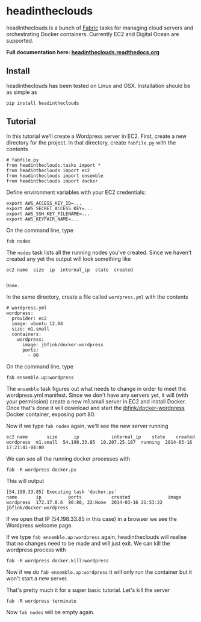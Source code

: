 headintheclouds
===============

headintheclouds is a bunch of [Fabric](http://fabfile.org/) tasks for managing cloud servers and orchestrating Docker containers. Currently EC2 and Digital Ocean are supported.

**Full documentation here: [headintheclouds.readthedocs.org](http://headintheclouds.readthedocs.org)**

Install
-------

headintheclouds has been tested on Linux and OSX. Installation should be as simple as

    pip install headintheclouds

Tutorial
--------

In this tutorial we'll create a Wordpress server in EC2. First, create a new directory for the project. In that directory, create `fabfile.py` with the contents

    # fabfile.py
    from headintheclouds.tasks import *
    from headintheclouds import ec2
    from headintheclouds import ensemble
    from headintheclouds import docker

Define environment variables with your EC2 credentials:

    export AWS_ACCESS_KEY_ID=...
    export AWS_SECRET_ACCESS_KEY=...
    export AWS_SSH_KEY_FILENAME=...
    export AWS_KEYPAIR_NAME=...

On the command line, type

    fab nodes

The `nodes` task lists all the running nodes you've created. Since we haven't created any yet the output will look something like

    ec2 name  size  ip  internal_ip  state  created 


    Done.

In the same directory, create a file called `wordpress.yml` with the contents

    # wordpress.yml
    wordpress:
      provider: ec2
      image: ubuntu 12.04
      size: m1.small
      containers:
        wordpress:
          image: jbfink/docker-wordpress
          ports:
            - 80

On the command line, type

    fab ensemble.up:wordpress

The `ensemble` task figures out what needs to change in order to meet the wordpress.yml manifest. Since we don't have any servers yet, it will (with your permission) create a new m1.small server in EC2 and install Docker. Once that's done it will download and start the [jbfink/docker-wordpress](https://index.docker.io/u/jbfink/docker-wordpress/) Docker container, exposing port 80.

Now if we type `fab nodes` again, we'll see the new server running

    ec2 name       size      ip            internal_ip    state    created
    wordpress  m1.small  54.198.33.85  10.207.25.187  running  2014-03-16 17:21:41-04:00

We can see all the running docker processes with

    fab -R wordpress docker.ps

This will output

    [54.198.33.85] Executing task 'docker.ps'
    name       ip          ports           created              image                      
    wordpress  172.17.0.6  80:80, 22:None  2014-03-16 21:53:22  jbfink/docker-wordpress

If we open that IP (54.198.33.85 in this case) in a browser we see the Wordpress welcome page.

If we type `fab ensemble.up:wordpress` again, headintheclouds will realise that no changes need to be made and will just exit. We can kill the wordpress process with

    fab -R wordpress docker.kill:wordpress

Now if we do `fab ensemble.up:wordpress` it will only run the container but it won't start a new server.

That's pretty much it for a super basic tutorial. Let's kill the server

    fab -R wordpress terminate

Now `fab nodes` will be empty again.

